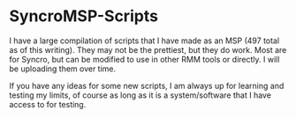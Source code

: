 # SyncroMSP-Scripts
I have a large compilation of scripts that I have made as an MSP (497 total as of this writing). They may not be the prettiest, but they do work. Most are for Syncro, but can be modified to use in other RMM tools or directly. I will be uploading them over time. 

If you have any ideas for some new scripts, I am always up for learning and testing my limits, of course as long as it is a system/software that I have access to for testing.
